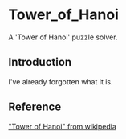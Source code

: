 # Tower_of_Hanoi
A 'Tower of Hanoi' puzzle solver. 

## Introduction
I've already forgotten what it is.

## Reference
["Tower of Hanoi" from wikipedia](https://en.wikipedia.org/wiki/Tower_of_Hanoi)
